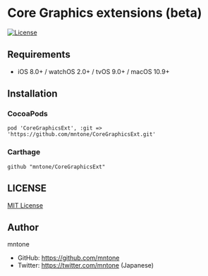 # Core Graphics extensions (beta)

[![License](https://img.shields.io/github/license/mntone/CoreGraphicsExt.svg?style=flat-square)](https://github.com/mntone/CoreGraphicsExt/blob/master/LICENSE.txt)

## Requirements

- iOS 8.0+ / watchOS 2.0+ / tvOS 9.0+ / macOS 10.9+

## Installation

### CocoaPods

```
pod 'CoreGraphicsExt', :git => 'https://github.com/mntone/CoreGraphicsExt.git'
```

### Carthage

```
github "mntone/CoreGraphicsExt"
```


## LICENSE

[MIT License](https://github.com/mntone/CoreGraphicsExt/blob/master/LICENSE.txt)


## Author

mntone
- GitHub: https://github.com/mntone
- Twitter: https://twitter.com/mntone (Japanese)
